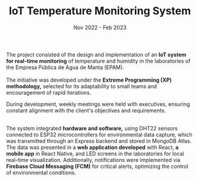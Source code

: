 ---
title: 'IoT Temperature Monitoring System'
date: 'Nov 2022 - Feb 2023'
company: 'Public Water Company of the City of Manta'
description: |
  'I developed modules to manage users, inventory, assets and costs. I improved the user experience with friendly and robust interfaces.'
tags:
  - name: 'Express'
  - name: 'PostgreSQL'
  - name: 'React Native'
  - name: 'Arduino'
  - name: 'ESP32'
  - name: 'DHT22 Sensor'
  - name: 'Vue.js'
  - name: 'IoT'
  - name: 'MongoDB'
image: '/src/assets/details/epam-iot.png'
buttonText: 'Test demo'
buttonLink: 'https://google.com'
showRedirectButton: false 

achievements:
  - '<strong>Significant social impact:</strong>  Besides directly benefiting laboratories, the system indirectly improved service quality for the <strong class="focus">258,000 people</strong> depending on EPAM.'

  - '<strong>Cost reduction:</strong>  Implementation of an economical system that <strong class="focus">automated monitoring </strong> in three key laboratories (Reagents, General, and Microbiology).'

  - '<strong>Advanced interface:</strong> Graphs were designed <strong class="focus">in the mobile app,</strong>  offering detailed summaries of room status, average data, maximums, minimums, and alert logs.'

  - ' <strong>Alerts and customization:</strong>  Configurable alert limits, visual notifications in the app and LED screens, <strong class="focus">and real-time critical alerts.</strong> '

  - ' <strong>Advanced queries:</strong> Features to query historical data in specific hourly ranges, with access to <strong class="focus">daily summaries </strong> and room status.'

  - ' <strong>Guaranteed scalability:</strong>  The system was <strong class="focus">designed to support</strong>  new laboratories or rooms, ensuring its viability for future requirements.'


conclusion: 'This project not only demonstrated its technical efficacy but also its capacity to provide scalable and sustainable solutions to real problems, standing out as an essential tool for environmental monitoring at EPAM.'


body: |
  The project consisted of the design and implementation of an <strong class="focus">IoT system for real-time monitoring</strong>  of temperature and humidity in the laboratories of the Empresa Pública de Agua de Manta (EPAM). <br/> <br/> The initiative was developed under the <strong class="focus">Extreme Programming (XP) methodology,</strong>  selected for its adaptability to small teams and encouragement of rapid iterations.

  During development, weekly meetings were held with executives, ensuring constant alignment with the client's objectives and requirements.
  <br/><br/>

  The system integrated <strong class="focus">hardware and software,</strong>  using DHT22 sensors connected to ESP32 microcontrollers for environmental data capture, which was transmitted through an Express backend and stored in MongoDB Atlas. The data was presented in a <strong class="focus">web application developed</strong>  with React, <strong class="focus">a mobile app</strong>  in React Native, and LED screens in the laboratories for local real-time visualization. Additionally, notifications were implemented via <strong class="focus">Firebase Cloud Messaging (FCM)</strong>  for critical alerts, optimizing the control of environmental conditions.


footerImage: '/src/assets/details/'

footerCaption: 'Proposed hardware circuit (the larger one) compared to the existing sensor in the laboratories.'

---